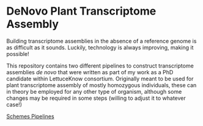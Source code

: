 # DeNovo Plant Transcriptome Assembly
Building transcriptome assemblies in the absence of a reference genome is as difficult as it sounds. Luckily, technology is always improving, making it possible!

This repository contains two different pipelines to construct transcriptome assemblies _de novo_ that were written as part of my work as a PhD candidate within LettuceKnow consortium. Originally meant to be used for plant transcriptome assembly of mostly homozygous individuals, these can in theory be employed for any other type of organism, although some changes may be required in some steps (willing to adjust it to whatever case!) 


[Schemes Pipelines](/../figures/Pipelines.png?raw=true "Schemes Pipelines")

